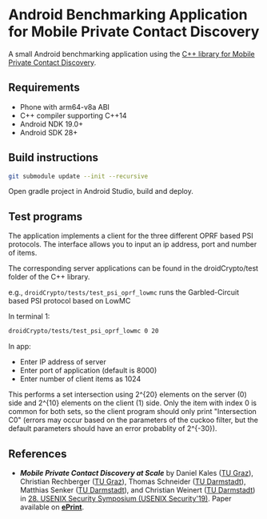 # Android Benchmarking Application for Mobile Private Contact Discovery

A small Android benchmarking application using the [C++ library for Mobile Private Contact Discovery](https://github.com/contact-discovery/mobile_psi_cpp).

## Requirements

* Phone with arm64-v8a ABI
* C++ compiler supporting C++14
* Android NDK 19.0+
* Android SDK 28+


## Build instructions

```bash
git submodule update --init --recursive
```

Open gradle project in Android Studio, build and deploy.

## Test programs

The application implements a client for the three different OPRF based PSI protocols.
The interface allows you to input an ip address, port and number of items.

The corresponding server applications can be found in the droidCrypto/test folder of the C++ library.

e.g., `droidCrypto/tests/test_psi_oprf_lowmc` runs the Garbled-Circuit based PSI protocol based on LowMC

In terminal 1:
```bash
droidCrypto/tests/test_psi_oprf_lowmc 0 20
```

In app:

* Enter IP address of server
* Enter port of application (default is 8000)
* Enter number of client items as 1024

This performs a set intersection using 2^{20} elements on the server (0) side and 2^{10} elements on the client (1) side. Only the item with index 0 is common for both sets, so the client program should only print "Intersection C0" (errors may occur based on the parameters of the cuckoo filter, but the default parameters should have an error probablity of 2^{-30}).

## References

 * **_Mobile Private Contact Discovery at Scale_** by Daniel Kales ([TU Graz](https://www.iaik.tugraz.at/content/about_iaik/people/kales_daniel/)), Christian Rechberger ([TU Graz](https://www.iaik.tugraz.at/content/about_iaik/people/rechberger_christian/)), Thomas Schneider ([TU Darmstadt](https://www.encrypto.de/tschneider)), Matthias Senker ([TU Darmstadt](https://www.encrypto.de/)), and Christian Weinert ([TU Darmstadt](https://www.encrypto.de/cweinert)) in [28. USENIX Security Symposium (USENIX Security'19)](https://www.usenix.org/conference/usenixsecurity19). Paper available on **[ePrint](https://eprint.iacr.org/2019/517)**.
